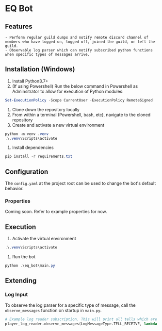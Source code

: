 # EQ Bot

## Features
    - Perform regular guild dumps and notify remote discord channel of members who have logged on, logged off, joined the guild, or left the guild.
    - Observable log parser which can notify subscribed python functions when specific types of messages arrive.

## Installation (Windows)

1. Install Python3.7+
1. (If using Powershell) Run the below command in Powershell as Adminsitrator to allow for execution of Python modules:
```powershell
Set-ExecutionPolicy -Scope CurrentUser -ExecutionPolicy RemoteSigned
```
1. Clone down the repository locally
1. From within a terminal (Powershell, bash, etc), navigate to the cloned repository
1. Create and activate a new virtual environment
```powershell
python -m venv .venv
.\.venv\Scripts\activate
```
1. Install dependencies
```powershell
pip install -r requirements.txt
```

## Configuration
The `config.yaml` at the project root can be used to change the bot's default behavior.

### Properties
Coming soon. Refer to example properties for now.

## Execution

1. Activate the virtual environment
```powershell
.\.venv\Scripts\activate
```

1. Run the bot
```powershell
python .\eq_bot\main.py
```
## Extending

### Log Input

To observe the log parser for a specific type of message, call the `observe_messages` function on startup in `main.py`.
```python
# Example log reader subscription. This will print all tells which are received.
player_log_reader.observe_messages(LogMessageType.TELL_RECEIVE, lambda message: message.print())
```
